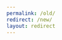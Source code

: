 ```yaml
---
permalink: /old/
redirect: /new/
layout: redirect
---
```

<!--UNDER REVISION-->


<!--
Instructions:
permalink = The deprecated URL that you want to redirect to a new URL.
redirect  = The new URL.
Give your file the same name as the file that you are redirecting to.
-->

